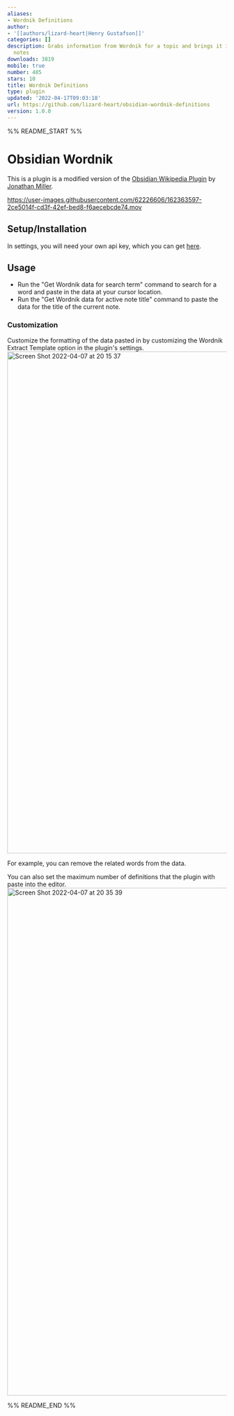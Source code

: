 ```yaml
---
aliases:
- Wordnik Definitions
author:
- '[[authors/lizard-heart|Henry Gustafson]]'
categories: []
description: Grabs information from Wordnik for a topic and brings it into Obsidian
  notes
downloads: 3819
mobile: true
number: 485
stars: 10
title: Wordnik Definitions
type: plugin
updated: '2022-04-17T09:03:18'
url: https://github.com/lizard-heart/obsidian-wordnik-definitions
version: 1.0.0
---
```


%% README_START %%

# Obsidian Wordnik

This is a plugin is a modified version of the [Obsidian Wikipedia Plugin](https://github.com/jmilldotdev/obsidian-wikipedia) by [Jonathan Miller](https://github.com/jmilldotdev).

https://user-images.githubusercontent.com/62226606/162363597-2ce5014f-cd3f-42ef-bed8-f6aecebcde74.mov


## Setup/Installation
In settings, you will need your own api key, which you can get [here](https://developer.wordnik.com/).

## Usage
- Run the "Get Wordnik data for search term" command to search for a word and paste in the data at your cursor location.
- Run the "Get Wordnik data for active note title" command to paste the data for the title of the current note.

### Customization
Customize the formatting of the data pasted in by customizing the Wordnik Extract Template option in the plugin's settings.
<img width="1149" alt="Screen Shot 2022-04-07 at 20 15 37" src="https://user-images.githubusercontent.com/62226606/162355966-848b7b14-bc06-42dd-9ba6-3342d508d357.png">

For example, you can remove the related words from the data.

You can also set the maximum number of definitions that the plugin with paste into the editor.
<img width="1162" alt="Screen Shot 2022-04-07 at 20 35 39" src="https://user-images.githubusercontent.com/62226606/162357771-b362c7ed-0c04-4d56-8c4b-6283d74173e4.png">


%% README_END %%